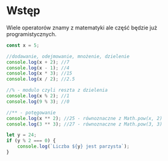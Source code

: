 # Wstęp

Wiele operatorów znamy z matematyki ale część będzie już programistycznych.

```js
const x = 5;

//dodawanie, odejmowanie, mnożenie, dzielenie
console.log(x + 2); //7
console.log(x - 1); //4
console.log(x * 3); //15
console.log(x / 2); //2.5

//% - modulo czyli reszta z dzielenia
console.log(x % 2); //1
console.log(9 % 3); //0

//** - potęgowanie
console.log(x ** 2); //25 - równoznaczne z Math.pow(x, 2)
console.log(3 ** 3); //27 - równoznaczne z Math.pow(3, 3)

let y = 24;
if (y % 2 === 0) {
    console.log(`Liczba ${y} jest parzysta`);
}
```